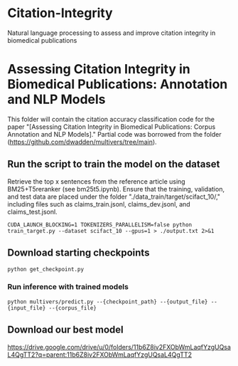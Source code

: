 # Citation-Integrity
Natural language processing to assess and improve citation integrity in biomedical publications

# Assessing Citation Integrity in Biomedical Publications: Annotation and NLP Models

This folder will contain the citation accuracy classification code for the paper "[Assessing Citation Integrity in Biomedical Publications: Corpus Annotation and NLP Models]." Partial code was borrowed from the folder (https://github.com/dwadden/multivers/tree/main).

## Run the script to train the model on the dataset

Retrieve the top x sentences from the reference article using BM25+T5reranker (see bm25t5.ipynb).
Ensure that the training, validation, and test data are placed under the folder "./data_train/target/scifact_10/," including files such as claims_train.jsonl, claims_dev.jsonl, and claims_test.jsonl.

```
CUDA_LAUNCH_BLOCKING=1 TOKENIZERS_PARALLELISM=false python train_target.py --dataset scifact_10 --gpus=1 > ./output.txt 2>&1
```

## Download starting checkpoints

```
python get_checkpoint.py
```

### Run inference with trained models

```
python multivers/predict.py --{checkpoint_path} --{output_file} --{input_file} --{corpus_file}
```

## Download our best model

https://drive.google.com/drive/u/0/folders/11b6Z8iv2FXObWmLaqfYzgUQsaL4QgTT2?q=parent:11b6Z8iv2FXObWmLaqfYzgUQsaL4QgTT2
